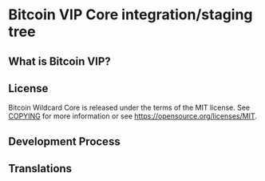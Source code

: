 Bitcoin VIP Core integration/staging tree
=====================================

What is Bitcoin VIP?
----------------


License
-------

Bitcoin Wildcard Core is released under the terms of the MIT license. See [COPYING](COPYING) for more
information or see https://opensource.org/licenses/MIT.

Development Process
-------------------


Translations
------------
